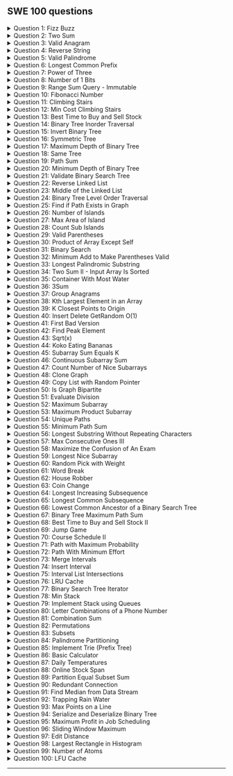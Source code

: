 ## SWE 100 questions

<details>
<summary>Question 1: Fizz Buzz</summary>

[View Question](https://leetcode.com/problems/fizz-buzz)

</details>

<details>
<summary>Question 2: Two Sum</summary>

[View Question](https://leetcode.com/problems/two-sum)

</details>

<details>
<summary>Question 3: Valid Anagram</summary>

[View Question](https://leetcode.com/problems/valid-anagram)

</details>

<details>
<summary>Question 4: Reverse String</summary>

[View Question](https://leetcode.com/problems/reverse-string)

</details>

<details>
<summary>Question 5: Valid Palindrome</summary>

[View Question](https://leetcode.com/problems/valid-palindrome)

</details>

<details>
<summary>Question 6: Longest Common Prefix</summary>

[View Question](https://leetcode.com/problems/longest-common-prefix)

</details>

<details>
<summary>Question 7: Power of Three</summary>

[View Question](https://leetcode.com/problems/power-of-three)

</details>

<details>
<summary>Question 8: Number of 1 Bits</summary>

[View Question](https://leetcode.com/problems/number-of-1-bits)

</details>

<details>
<summary>Question 9: Range Sum Query - Immutable</summary>

[View Question](https://leetcode.com/problems/range-sum-query-immutable)

</details>

<details>
<summary>Question 10: Fibonacci Number</summary>

[View Question](https://leetcode.com/problems/fibonacci-number)

</details>

<details>
<summary>Question 11: Climbing Stairs</summary>

[View Question](https://leetcode.com/problems/climbing-stairs)

</details>

<details>
<summary>Question 12: Min Cost Climbing Stairs</summary>

[View Question](https://leetcode.com/problems/min-cost-climbing-stairs)

</details>

<details>
<summary>Question 13: Best Time to Buy and Sell Stock</summary>

[View Question](https://leetcode.com/problems/best-time-to-buy-and-sell-stock)

</details>

<details>
<summary>Question 14: Binary Tree Inorder Traversal</summary>

[View Question](https://leetcode.com/problems/binary-tree-inorder-traversal)

</details>

<details>
<summary>Question 15: Invert Binary Tree</summary>

[View Question](https://leetcode.com/problems/invert-binary-tree)

</details>

<details>
<summary>Question 16: Symmetric Tree</summary>

[View Question](https://leetcode.com/problems/symmetric-tree)

</details>

<details>
<summary>Question 17: Maximum Depth of Binary Tree</summary>

[View Question](https://leetcode.com/problems/maximum-depth-of-binary-tree)

</details>

<details>
<summary>Question 18: Same Tree</summary>

[View Question](https://leetcode.com/problems/same-tree)

</details>

<details>
<summary>Question 19: Path Sum</summary>

[View Question](https://leetcode.com/problems/path-sum)

</details>

<details>
<summary>Question 20: Minimum Depth of Binary Tree</summary>

[View Question](https://leetcode.com/problems/minimum-depth-of-binary-tree)

</details>

<details>
<summary>Question 21: Validate Binary Search Tree</summary>

[View Question](https://leetcode.com/problems/validate-binary-search-tree)

</details>

<details>
<summary>Question 22: Reverse Linked List</summary>

[View Question](https://leetcode.com/problems/reverse-linked-list)

</details>

<details>
<summary>Question 23: Middle of the Linked List</summary>

[View Question](https://leetcode.com/problems/middle-of-the-linked-list)

</details>

<details>
<summary>Question 24: Binary Tree Level Order Traversal</summary>

[View Question](https://leetcode.com/problems/binary-tree-level-order-traversal)

</details>

<details>
<summary>Question 25: Find if Path Exists in Graph</summary>

[View Question](https://leetcode.com/problems/find-if-path-exists-in-graph)

</details>

<details>
<summary>Question 26: Number of Islands</summary>

[View Question](https://leetcode.com/problems/number-of-islands)

</details>

<details>
<summary>Question 27: Max Area of Island</summary>

[View Question](https://leetcode.com/problems/max-area-of-island)

</details>

<details>
<summary>Question 28: Count Sub Islands</summary>

[View Question](https://leetcode.com/problems/count-sub-islands)

</details>

<details>
<summary>Question 29: Valid Parentheses</summary>

[View Question](https://leetcode.com/problems/valid-parentheses)

</details>

<details>
<summary>Question 30: Product of Array Except Self</summary>

[View Question](https://leetcode.com/problems/product-of-array-except-self)

</details>

<details>
<summary>Question 31: Binary Search</summary>

[View Question](https://leetcode.com/problems/binary-search)

</details>

<details>
<summary>Question 32: Minimum Add to Make Parentheses Valid</summary>

[View Question](https://leetcode.com/problems/minimum-add-to-make-parentheses-valid)

</details>

<details>
<summary>Question 33: Longest Palindromic Substring</summary>

[View Question](https://leetcode.com/problems/longest-palindromic-substring)

</details>

<details>
<summary>Question 34: Two Sum II - Input Array Is Sorted</summary>

[View Question](https://leetcode.com/problems/two-sum-ii-input-array-is-sorted)

</details>

<details>
<summary>Question 35: Container With Most Water</summary>

[View Question](https://leetcode.com/problems/container-with-most-water)

</details>

<details>
<summary>Question 36: 3Sum</summary>

[View Question](https://leetcode.com/problems/3sum)

</details>

<details>
<summary>Question 37: Group Anagrams</summary>

[View Question](https://leetcode.com/problems/group-anagrams)

</details>

<details>
<summary>Question 38: Kth Largest Element in an Array</summary>

[View Question](https://leetcode.com/problems/kth-largest-element-in-an-array)

</details>

<details>
<summary>Question 39: K Closest Points to Origin</summary>

[View Question](https://leetcode.com/problems/k-closest-points-to-origin)

</details>

<details>
<summary>Question 40: Insert Delete GetRandom O(1)</summary>

[View Question](https://leetcode.com/problems/insert-delete-getrandom-o1)

</details>

<details>
<summary>Question 41: First Bad Version</summary>

[View Question](https://leetcode.com/problems/first-bad-version)

</details>

<details>
<summary>Question 42: Find Peak Element</summary>

[View Question](https://leetcode.com/problems/find-peak-element)

</details>

<details>
<summary>Question 43: Sqrt(x)</summary>

[View Question](https://leetcode.com/problems/sqrtx)

</details>

<details>
<summary>Question 44: Koko Eating Bananas</summary>

[View Question](https://leetcode.com/problems/koko-eating-bananas)

</details>

<details>
<summary>Question 45: Subarray Sum Equals K</summary>

[View Question](https://leetcode.com/problems/subarray-sum-equals-k)

</details>

<details>
<summary>Question 46: Continuous Subarray Sum</summary>

[View Question](https://leetcode.com/problems/continuous-subarray-sum)

</details>

<details>
<summary>Question 47: Count Number of Nice Subarrays</summary>

[View Question](https://leetcode.com/problems/count-number-of-nice-subarrays)

</details>

<details>
<summary>Question 48: Clone Graph</summary>

[View Question](https://leetcode.com/problems/clone-graph)

</details>

<details>
<summary>Question 49: Copy List with Random Pointer</summary>

[View Question](https://leetcode.com/problems/copy-list-with-random-pointer)

</details>

<details>
<summary>Question 50: Is Graph Bipartite</summary>

[View Question](https://leetcode.com/problems/is-graph-bipartite)

</details>

<details>
<summary>Question 51: Evaluate Division</summary>

[View Question](https://leetcode.com/problems/evaluate-division)

</details>

<details>
<summary>Question 52: Maximum Subarray</summary>

[View Question](https://leetcode.com/problems/maximum-subarray)

</details>

<details>
<summary>Question 53: Maximum Product Subarray</summary>

[View Question](https://leetcode.com/problems/maximum-product-subarray)

</details>

<details>
<summary>Question 54: Unique Paths</summary>

[View Question](https://leetcode.com/problems/unique-paths)

</details>

<details>
<summary>Question 55: Minimum Path Sum</summary>

[View Question](https://leetcode.com/problems/minimum-path-sum)

</details>

<details>
<summary>Question 56: Longest Substring Without Repeating Characters</summary>

[View Question](https://leetcode.com/problems/longest-substring-without-repeating-characters)

</details>

<details>
<summary>Question 57: Max Consecutive Ones III</summary>

[View Question](https://leetcode.com/problems/max-consecutive-ones-iii)

</details>

<details>
<summary>Question 58: Maximize the Confusion of An Exam</summary>

[View Question](https://leetcode.com/problems/maximize-the-confusion-of-an-exam)

</details>

<details>
<summary>Question 59: Longest Nice Subarray</summary>

[View Question](https://leetcode.com/problems/longest-nice-subarray)

</details>

<details>
<summary>Question 60: Random Pick with Weight</summary>

[View Question](https://leetcode.com/problems/random-pick-with-weight)

</details>

<details>
<summary>Question 61: Word Break</summary>

[View Question](https://leetcode.com/problems/word-break)

</details>

<details>
<summary>Question 62: House Robber</summary>

[View Question](https://leetcode.com/problems/house-robber)

</details>

<details>
<summary>Question 63: Coin Change</summary>

[View Question](https://leetcode.com/problems/coin-change)

</details>

<details>
<summary>Question 64: Longest Increasing Subsequence</summary>

[View Question](https://leetcode.com/problems/longest-increasing-subsequence)

</details>

<details>
<summary>Question 65: Longest Common Subsequence</summary>

[View Question](https://leetcode.com/problems/longest-common-subsequence)

</details>

<details>
<summary>Question 66: Lowest Common Ancestor of a Binary Search Tree</summary>

[View Question](https://leetcode.com/problems/lowest-common-ancestor-of-a-binary-search-tree)

</details>

<details>
<summary>Question 67: Binary Tree Maximum Path Sum</summary>

[View Question](https://leetcode.com/problems/binary-tree-maximum-path-sum)

</details>

<details>
<summary>Question 68: Best Time to Buy and Sell Stock II</summary>

[View Question](https://leetcode.com/problems/best-time-to-buy-and-sell-stock-ii)

</details>

<details>
<summary>Question 69: Jump Game</summary>

[View Question](https://leetcode.com/problems/jump-game)

</details>

<details>
<summary>Question 70: Course Schedule II</summary>

[View Question](https://leetcode.com/problems/course-schedule-ii)

</details>

<details>
<summary>Question 71: Path with Maximum Probability</summary>

[View Question](https://leetcode.com/problems/path-with-maximum-probability)

</details>

<details>
<summary>Question 72: Path With Minimum Effort</summary>

[View Question](https://leetcode.com/problems/path-with-minimum-effort)

</details>

<details>
<summary>Question 73: Merge Intervals</summary>

[View Question](https://leetcode.com/problems/merge-intervals)

</details>

<details>
<summary>Question 74: Insert Interval</summary>

[View Question](https://leetcode.com/problems/insert-interval)

</details>

<details>
<summary>Question 75: Interval List Intersections</summary>

[View Question](https://leetcode.com/problems/interval-list-intersections)

</details>

<details>
<summary>Question 76: LRU Cache</summary>

[View Question](https://leetcode.com/problems/lru-cache)

</details>

<details>
<summary>Question 77: Binary Search Tree Iterator</summary>

[View Question](https://leetcode.com/problems/binary-search-tree-iterator)

</details>

<details>
<summary>Question 78: Min Stack</summary>

[View Question](https://leetcode.com/problems/min-stack)

</details>

<details>
<summary>Question 79: Implement Stack using Queues</summary>

[View Question](https://leetcode.com/problems/implement-stack-using-queues)

</details>

<details>
<summary>Question 80: Letter Combinations of a Phone Number</summary>

[View Question](https://leetcode.com/problems/letter-combinations-of-a-phone-number)

</details>

<details>
<summary>Question 81: Combination Sum</summary>

[View Question](https://leetcode.com/problems/combination-sum)

</details>

<details>
<summary>Question 82: Permutations</summary>

[View Question](https://leetcode.com/problems/permutations)

</details>

<details>
<summary>Question 83: Subsets</summary>

[View Question](https://leetcode.com/problems/subsets)

</details>

<details>
<summary>Question 84: Palindrome Partitioning</summary>

[View Question](https://leetcode.com/problems/palindrome-partitioning)

</details>

<details>
<summary>Question 85: Implement Trie (Prefix Tree)</summary>

[View Question](https://leetcode.com/problems/implement-trie-prefix-tree)

</details>

<details>
<summary>Question 86: Basic Calculator</summary>

[View Question](https://leetcode.com/problems/basic-calculator)

</details>

<details>
<summary>Question 87: Daily Temperatures</summary>

[View Question](https://leetcode.com/problems/daily-temperatures)

</details>

<details>
<summary>Question 88: Online Stock Span</summary>

[View Question](https://leetcode.com/problems/online-stock-span)

</details>

<details>
<summary>Question 89: Partition Equal Subset Sum</summary>

[View Question](https://leetcode.com/problems/partition-equal-subset-sum)

</details>

<details>
<summary>Question 90: Redundant Connection</summary>

[View Question](https://leetcode.com/problems/redundant-connection)

</details>

<details>
<summary>Question 91: Find Median from Data Stream</summary>

[View Question](https://leetcode.com/problems/find-median-from-data-stream)

</details>

<details>
<summary>Question 92: Trapping Rain Water</summary>

[View Question](https://leetcode.com/problems/trapping-rain-water)

</details>

<details>
<summary>Question 93: Max Points on a Line</summary>

[View Question](https://leetcode.com/problems/max-points-on-a-line)

</details>

<details>
<summary>Question 94: Serialize and Deserialize Binary Tree</summary>

[View Question](https://leetcode.com/problems/serialize-and-deserialize-binary-tree)

</details>

<details>
<summary>Question 95: Maximum Profit in Job Scheduling</summary>

[View Question](https://leetcode.com/problems/maximum-profit-in-job-scheduling)

</details>

<details>
<summary>Question 96: Sliding Window Maximum</summary>

[View Question](https://leetcode.com/problems/sliding-window-maximum)

</details>

<details>
<summary>Question 97: Edit Distance</summary>

[View Question](https://leetcode.com/problems/edit-distance)

</details>

<details>
<summary>Question 98: Largest Rectangle in Histogram</summary>

[View Question](https://leetcode.com/problems/largest-rectangle-in-histogram)

</details>

<details>
<summary>Question 99: Number of Atoms</summary>

[View Question](https://leetcode.com/problems/number-of-atoms)

</details>

<details>
<summary>Question 100: LFU Cache</summary>

[View Question](https://leetcode.com/problems/lfu-cache)

</details>

---


